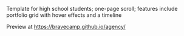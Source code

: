 Template for high school students; one-page scroll; features include portfolio grid with hover effects and a timeline

Preview at https://bravecamp.github.io/agency/
